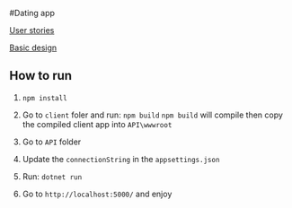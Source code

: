 #Dating app

[User stories](https://github.com/huy-ngoduc/DatingApp/wiki)

[Basic design](https://github.com/huy-ngoduc/DatingApp/wiki/Basic-design)

## How to run
1. `npm install`
2. Go to `client` foler and run: `npm build`
`npm build` will compile then copy the compiled client app into `API\wwwroot`

3. Go to `API` folder
4. Update the `connectionString` in the `appsettings.json`
5. Run: `dotnet run`
6. Go to `http://localhost:5000/` and enjoy


